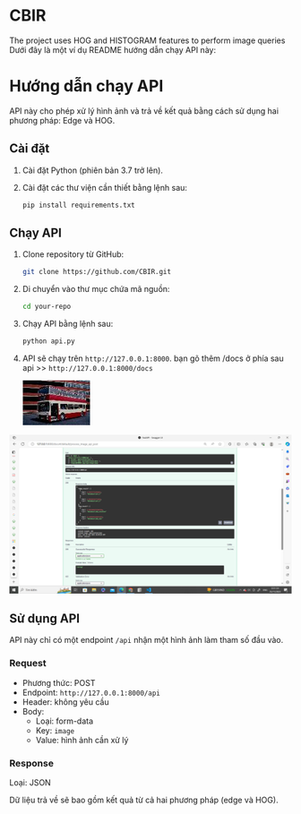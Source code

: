 # CBIR
The project uses HOG and HISTOGRAM features to perform image queries
Dưới đây là một ví dụ README hướng dẫn chạy API này:

# Hướng dẫn chạy API

API này cho phép xử lý hình ảnh và trả về kết quả bằng cách sử dụng hai phương pháp: Edge và HOG.

## Cài đặt

1. Cài đặt Python (phiên bản 3.7 trở lên).

2. Cài đặt các thư viện cần thiết bằng lệnh sau:

   ```bash
   pip install requirements.txt
   ```

## Chạy API

1. Clone repository từ GitHub:

   ```bash
   git clone https://github.com/CBIR.git
   ```

2. Di chuyển vào thư mục chứa mã nguồn:

   ```bash
   cd your-repo
   ```

3. Chạy API bằng lệnh sau:

   ```bash
   python api.py
   ```

4. API sẽ chạy trên `http://127.0.0.1:8000`.
   bạn gõ thêm /docs ở phía sau api >> `http://127.0.0.1:8000/docs`
   
   ![test](test/581003.jpg)

   
![result](test/cibrapi.png)

## Sử dụng API

API này chỉ có một endpoint `/api` nhận một hình ảnh làm tham số đầu vào.



### Request

- Phương thức: POST
- Endpoint: `http://127.0.0.1:8000/api`
- Header: không yêu cầu
- Body:
  - Loại: form-data
  - Key: `image`
  - Value: hình ảnh cần xử lý

### Response

Loại: JSON

Dữ liệu trả về sẽ bao gồm kết quả từ cả hai phương pháp (edge và HOG).
